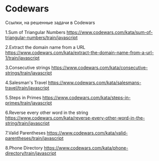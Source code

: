 # Codewars
Ссылки, на решенные задачи в Codewars

1.Sum of Triangular Numbers https://www.codewars.com/kata/sum-of-triangular-numbers/train/javascript

2.Extract the domain name from a URL https://www.codewars.com/kata/extract-the-domain-name-from-a-url-1/train/javascript

3.Consecutive strings https://www.codewars.com/kata/consecutive-strings/train/javascript

4.Salesman's Travel https://www.codewars.com/kata/salesmans-travel/train/javascript

5.Steps in Primes https://www.codewars.com/kata/steps-in-primes/train/javascript

6.Reverse every other word in the string https://www.codewars.com/kata/reverse-every-other-word-in-the-string/train/javascript

7.Valid Parentheses https://www.codewars.com/kata/valid-parentheses/train/javascript

8.Phone Directory https://www.codewars.com/kata/phone-directory/train/javascript
